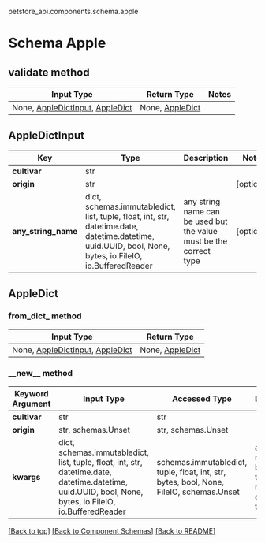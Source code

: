 petstore_api.components.schema.apple
# Schema Apple

## validate method
Input Type | Return Type | Notes
------------ | ------------- | -------------
None, [AppleDictInput](#appledictinput), [AppleDict](#appledict) | None, [AppleDict](#appledict) |

## AppleDictInput
Key | Type |  Description | Notes
------------ | ------------- | ------------- | -------------
**cultivar** | str |  |
**origin** | str |  | [optional]
**any_string_name** | dict, schemas.immutabledict, list, tuple, float, int, str, datetime.date, datetime.datetime, uuid.UUID, bool, None, bytes, io.FileIO, io.BufferedReader | any string name can be used but the value must be the correct type | [optional]

## AppleDict
### from_dict_ method
Input Type | Return Type
---------- | -----------
None, [AppleDictInput](#appledictinput), [AppleDict](#appledict) | None, [AppleDict](#appledict)

### &lowbar;&lowbar;new&lowbar;&lowbar; method
Keyword Argument | Input Type | Accessed Type | Description | Notes
------------ | ------------- | ------------- | ------------- | -------------
**cultivar** | str | str |  |
**origin** | str, schemas.Unset | str, schemas.Unset |  | [optional]
**kwargs** | dict, schemas.immutabledict, list, tuple, float, int, str, datetime.date, datetime.datetime, uuid.UUID, bool, None, bytes, io.FileIO, io.BufferedReader | schemas.immutabledict, tuple, float, int, str, bytes, bool, None, FileIO, schemas.Unset | any string name can be used but the value must be the correct type | [optional] typed value is accessed with the get_additional_property_ method

[[Back to top]](#top) [[Back to Component Schemas]](../../../README.md#Component-Schemas) [[Back to README]](../../../README.md)
